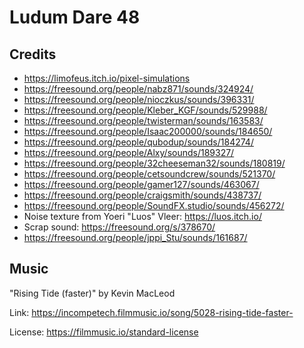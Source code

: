 # Ludum Dare 48

## Credits

 - https://limofeus.itch.io/pixel-simulations
 - https://freesound.org/people/nabz871/sounds/324924/
 - https://freesound.org/people/nioczkus/sounds/396331/
 - https://freesound.org/people/Kleber_KGF/sounds/529988/
 - https://freesound.org/people/twisterman/sounds/163583/
 - https://freesound.org/people/Isaac200000/sounds/184650/
 - https://freesound.org/people/qubodup/sounds/184274/
 - https://freesound.org/people/Alxy/sounds/189327/
 - https://freesound.org/people/32cheeseman32/sounds/180819/
 - https://freesound.org/people/cetsoundcrew/sounds/521370/
 - https://freesound.org/people/gamer127/sounds/463067/
 - https://freesound.org/people/craigsmith/sounds/438737/
 - https://freesound.org/people/SoundFX.studio/sounds/456272/
 - Noise texture from Yoeri "Luos" Vleer: https://luos.itch.io/
 - Scrap sound: https://freesound.org/s/378670/
 - https://freesound.org/people/jppi_Stu/sounds/161687/

## Music

"Rising Tide (faster)" by Kevin MacLeod

Link: https://incompetech.filmmusic.io/song/5028-rising-tide-faster-

License: https://filmmusic.io/standard-license



